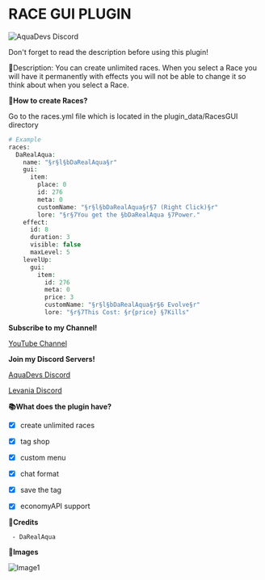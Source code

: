  # RACE GUI PLUGIN

<img src="https://discordapp.com/api/guilds/646732504744853518/widget.png?style=shield" alt="AquaDevs Discord"/>

 Don't forget to read the description before using this plugin! 

 📜Description: You can create unlimited races. When you select a Race you will have it permanently with effects you will not be able to change it so think about when you select a Race. 


 **📖How to create Races?**

 Go to the races.yml file which is located in the plugin_data/RacesGUI directory

```php
# Example
races:
  DaRealAqua:
    name: "§r§l§bDaRealAqua§r"
    gui:
      item:
        place: 0
        id: 276
        meta: 0
        customName: "§r§l§bDaRealAqua§r§7 (Right Click)§r"
        lore: "§r§7You get the §bDaRealAqua §7Power."
    effect:
      id: 8
      duration: 3
      visible: false
      maxLevel: 5
    levelUp:
      gui:
        item:
          id: 276
          meta: 0
          price: 3
          customName: "§r§l§bDaRealAqua§r§6 Evolve§r"
          lore: "§r§7This Cost: §r{price} §7Kills"
```

 **Subscribe to my Channel!**

 [YouTube Channel](http://youtube.lexuspe.xyz)



 **Join my Discord Servers!**

 [AquaDevs Discord](https://discord.gg/5pxFZHmsC7)

 [Levania Discord](https://discord.gg/Axa33MgXJ9)

 


 **📚What does the plugin have?**

 - [x] create unlimited races
 - [x] tag shop
 - [x] custom menu
 - [x] chat format
 - [x] save the tag 
 - [x] economyAPI support



 **👥Credits**
```
 - DaRealAqua
```


 **📸Images**
 
 ![Image1](https://cdn.discordapp.com/attachments/508242454173057025/854745103908995082/image0.png)
